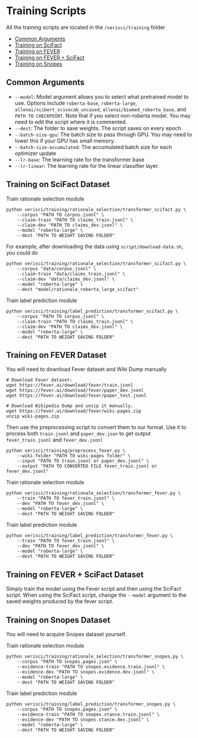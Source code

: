 # Training Scripts

All the training scripts are located in the `/verisci/training` folder

- [Common Arguments](#common-arguments)
- [Training on SciFact](#training-on-scifact-dataset)
- [Training on FEVER](#training-on-fever-dataset)
- [Training on FEVER + SciFact](#training-on-fever--scifact-dataset)
- [Training on Snopes](#training-on-snopes-dataset)

## Common Arguments

* `--model`: Model argument allows you to select what pretrained model to use.
             Options include `roberta-base`, `roberta-large`, `allenai/scibert_scivocab_uncased`, `allenai/biomed_roberta_base`, and `PATH TO CHECKPOINT`.
             Note that if you select non-roberta model. You may need to edit the script where it is commented.
* `--dest`: The folder to save weights. The script saves on every epoch.
* `--batch-size-gpu`: The batch size to pass through GPU. You may need to lower this if your GPU has small memory.
* `--batch-size-accumulated`: The accumulated batch size for each optimizer update
* `--lr-base`: The learning rate for the transformer base
* `--lr-linear`: The learning rate for the linear classifier layer.

## Training on SciFact Dataset

Train rationale selection module
```shell script
python verisci/training/rationale_selection/transformer_scifact.py \
    --corpus "PATH TO corpus.jsonl" \
    --claim-train "PATH TO claims_train.jsonl" \
    --claim-dev "PATH TO claims_dev.jsonl" \
    --model "roberta-large" \
    --dest "PATH TO WEIGHT SAVING FOLDER"
```

For example, after downloading the data using `script/download-data.sh`, you could do
```shell script
python verisci/training/rationale_selection/transformer_scifact.py \
    --corpus "data/corpus.jsonl" \
    --claim-train "data/claims_train.jsonl" \
    --claim-dev "data/claims_dev.jsonl" \
    --model "roberta-large" \
    --dest "model/rationale_roberta_large_scifact"
```

Train label prediction module
```shell script
python verisci/training/label_prediction/transformer_scifact.py \
    --corpus "PATH TO corpus.jsonl" \
    --claim-train "PATH TO claims_train.jsonl" \
    --claim-dev "PATH TO claims_dev.jsonl" \
    --model "roberta-large" \
    --dest "PATH TO WEIGHT SAVING FOLDER"
```


## Training on FEVER Dataset
You will need to download Fever dataset and Wiki Dump manually
```shell script
# Download Fever dataset:
wget https://fever.ai/download/fever/train.jsonl
wget https://fever.ai/download/fever/paper_dev.jsonl
wget https://fever.ai/download/fever/paper_test.jsonl

# Download Wikipedia Dump and unzip it manually.
wget https://fever.ai/download/fever/wiki-pages.zip
unzip wiki-pages.zip
```

Then use the preprocessing script to convert them to our format.
Use it to process both `train.jsonl` and `paper_dev.json` to get output `fever_train.jsonl` and `fever_dev.jsonl`
```shell script
python verisci/training/preprocess_fever.py \
    --wiki-folder "PATH TO wiki-pages folder" \
    --input "PATH TO train.jsonl or paper_dev.jsonl" \
    --output "PATH TO CONVERTED FILE fever_train.jsonl or fever_dev.jsonl"
```

Train rationale selection module
```shell script
python verisci/training/rationale_selection/transformer_fever.py \
    --train "PATH TO fever_train.jsonl" \
    --dev "PATH TO fever_dev.jsonl" \
    --model "roberta-large" \
    --dest "PATH TO WEIGHT SAVING FOLDER"
```

Train label prediction module
```shell script
python verisci/training/label_prediction/transformer_fever.py \
    --train "PATH TO fever_train.jsonl" \
    --dev "PATH TO fever_dev.jsonl" \
    --model "roberta-large" \
    --dest "PATH TO WEIGHT SAVING FOLDER"
```


## Training on FEVER + SciFact Dataset
Simply train the model using the Fever script and then using the SciFact script.
When using the SciFact script, change the `--model` argument to the saved weights produced by the
fever script.

## Training on Snopes Dataset
You will need to acquire Snopes dataset yourself.

Train rationale selection module
```shell script
python verisci/training/rationale_selection/transformer_snopes.py \
    --corpus "PATH TO snopes.pages.json" \
    --evidence-train "PATH TO snopes.evidence.train.jsonl" \
    --evidence-dev "PATH TO snopes.evidence.dev.jsonl" \
    --model "roberta-large" \
    --dest "PATH TO WEIGHT SAVING FOLDER"
```

Train label prediction module
```shell script
python verisci/training/label_prediction/transformer_snopes.py \
    --corpus "PATH TO snopes.pages.json" \
    --evidence-train "PATH TO snopes.stance.train.jsonl" \
    --evidence-dev "PATH TO snopes.stance.dev.jsonl" \
    --model "roberta-large" \
    --dest "PATH TO WEIGHT SAVING FOLDER"
```
